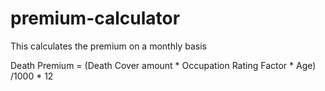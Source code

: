 # premium-calculator
This calculates the premium on a monthly basis


Death Premium = (Death Cover amount * Occupation Rating Factor * Age) /1000 * 12